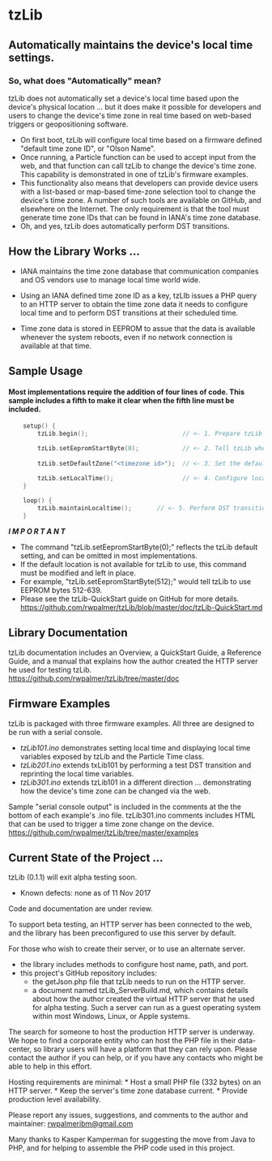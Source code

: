 # tzLib

## Automatically maintains the device's local time settings.

### So, what does "Automatically" mean?
tzLib does not automatically set a device's local time based upon the device's physical location ... but it does make it possible for developers and users to change the device's time zone in real time based on web-based triggers or geopositioning software.
*	On first boot, tzLib will configure local time based on a firmware defined "default time zone ID", or "Olson Name".
*	Once running, a Particle function can be used to accept input from the web, and that function can call tzLib to change the device's time zone. This capability is demonstrated in one of tzLib's firmware examples. 
*	This functionality also means that developers can provide device users with a list-based or map-based time-zone selection tool to change the device's time zone. A number of such tools are available on GitHub, and elsewhere on the Internet. The only requirement is that the tool must generate time zone IDs that can be found in IANA's time zone database.
*	Oh, and yes, tzLib does automatically perform DST transitions.  


## How the Library Works ...

* IANA maintains the time zone database that communication companies and OS vendors use to manage local time world wide. 

* Using an IANA defined time zone ID as a key, tzLIb issues a PHP query to an HTTP server to obtain the time zone data it needs to configure local time and to perform DST transitions at their scheduled time.

* Time zone data is stored in EEPROM to assue that the data is available whenever the system reboots, even if no network connection is available at that time. 

## Sample Usage
#### Most implementations require the addition of four lines of code. This sample includes a fifth to make it clear when the fifth line must be included.

```cpp		
	setup() {
	    tzLib.begin();                          // <- 1. Prepare tzLib to run

	    tzLib.setEepromStartByte(0);            // <- 2. Tell tzLib where to store data in EEPROM		  
		  
	    tzLib.setDefaultZone("<timezone id>");  // <- 3. Set the default time zone

	    tzLib.setLocalTime();                   // <- 4. Configure local time   
	}
		   
	loop() {
	    tzLib.maintainLocaltime();       // <- 5. Perform DST transitions & keep time zone data current.
	}
```

*__I M P O R T A N T__*  
* 	The command "tzLib.setEepromStartByte(0);" reflects the tzLib default setting, and can be omitted in most implementations.
* 	If the default location is not available for tzLib to use, this command must be modified and left in place. 
*	For example, "tzLib.setEepromStartByte(512);" would tell tzLib to use EEPROM bytes 512-639. 
*	Please see the tzLib-QuickStart guide on GitHub for more details. https://github.com/rwpalmer/tzLib/blob/master/doc/tzLib-QuickStart.md


##	Library Documentation
tzLib documentation includes an Overview, a QuickStart Guide, a Reference Guide, and a manual that explains how the author created the HTTP server he used for testing tzLib. https://github.com/rwpalmer/tzLib/tree/master/doc


##	Firmware Examples
tzLib is packaged with three firmware examples. All three are designed to be run with a serial console.
*	*tzLib101.ino* demonstrates setting local time and displaying local time variables exposed by tzLib and the Particle Time class.
*	*tzLib201.ino* extends txLib101 by performing a test DST transition and reprinting the local time variables.
*	*tzLib301.ino* extends tzLib101 in a different direction ... demonstrating how the device's time zone can be changed via the web.

Sample "serial console output" is included in the comments at the the bottom of each example's .ino file. tzLib301.ino comments includes HTML that can be used to trigger a time zone change on the device. https://github.com/rwpalmer/tzLib/tree/master/examples


## Current State of the Project ...

tzLib (0.1.1) will exit alpha testing soon.
*	Known defects: none as of 11 Nov 2017
	
Code and documentation are under review. 
	
To support beta testing, an HTTP server has been connected to the  web, and the library has been preconfigured to use this server by default. 
		
For those who wish to create their server, or to use an alternate server. 
* the library includes methods to configure host name, path, and port.
* this project's GitHub repository includes:
	* 	the getJson.php file that tzLib needs to run on the HTTP server.
	* 	a document named tzLib_ServerBuild.md,  which contains details about how the author created the virtual HTTP server that he used for alpha testing. Such a server can run as a guest operating system within most Windows, Linux, or Apple systems. 

The search for someone to host the production HTTP server is underway.  We hope to find a corporate entity who can host the PHP file in their data-center, so library users will have a platform that they can rely upon. Please contact the author if you can help, or if you have any contacts who might be able to help in this effort. 
		
Hosting requirements are minimal: 
	* 	Host a small PHP file (332 bytes) on an HTTP server.
	* 	Keep the server's time zone database current.
	* 	Provide production level availability.
		
Please report any issues, suggestions, and comments to the author and maintainer: rwpalmeribm@gmail.com
	   

Many thanks to Kasper Kamperman for suggesting the move from Java to PHP,
and for helping to assemble the PHP code used in this project.





